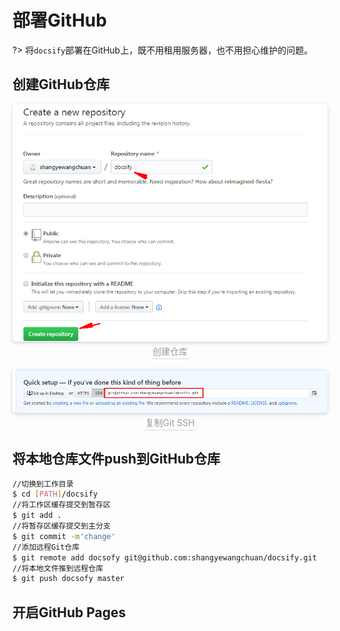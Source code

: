 # 部署GitHub

?> 将`docsify`部署在GitHub上，既不用租用服务器，也不用担心维护的问题。

## 创建GitHub仓库

  <center>
    <img style="border-radius: 0.3125em;
    box-shadow: 0 2px 4px 0 rgba(34,36,38,.12),0 2px 10px 0 rgba(34,36,38,.08);" 
    src="https://raw.githubusercontent.com/shangyewangchuan/material/master/img/github_1.png">
    <br>
    <div style="color:orange; border-bottom: 1px solid #d9d9d9;
    display: inline-block;
    color: #999;
    padding: 2px;">创建仓库</div>
 </center>

 <br>

   <center>
    <img style="border-radius: 0.3125em;
    box-shadow: 0 2px 4px 0 rgba(34,36,38,.12),0 2px 10px 0 rgba(34,36,38,.08);" 
    src="https://raw.githubusercontent.com/shangyewangchuan/material/master/img/github_2.png">
    <br>
    <div style="color:orange; border-bottom: 1px solid #d9d9d9;
    display: inline-block;
    color: #999;
    padding: 2px;">复制Git SSH</div>
 </center>

## 将本地仓库文件push到GitHub仓库

```bash
//切换到工作目录
$ cd [PATH]/docsify
//将工作区缓存提交到暂存区
$ git add .
//将暂存区缓存提交到主分支
$ git commit -m'change'
//添加远程Git仓库
$ git remote add docsofy git@github.com:shangyewangchuan/docsify.git
//将本地文件推到远程仓库
$ git push docsofy master
```

## 开启GitHub Pages


